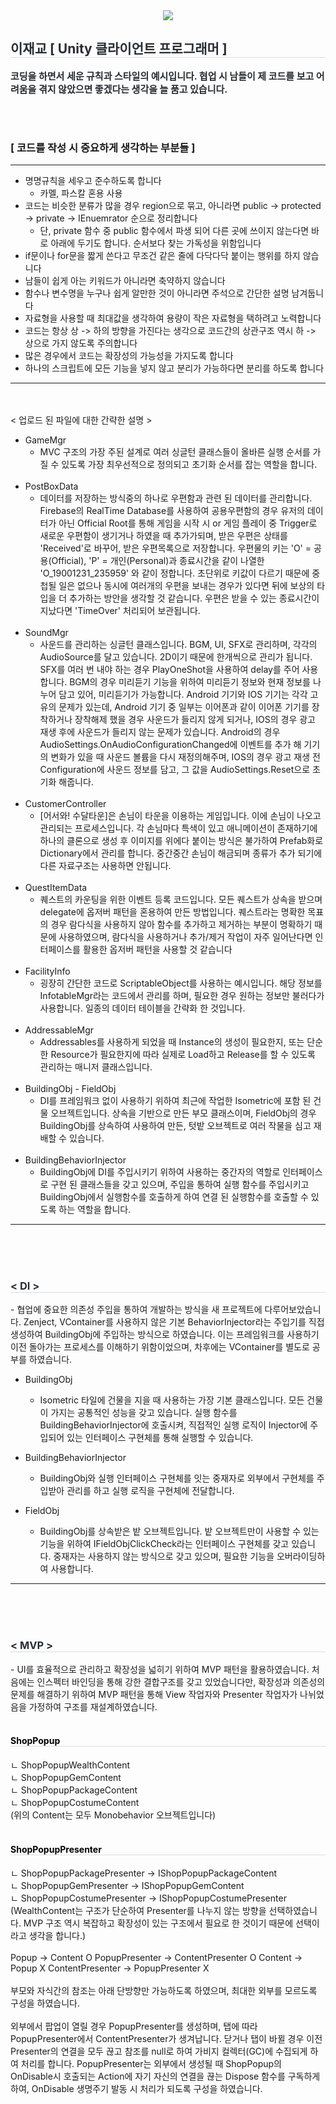 <div align= "center">
    <img src="https://capsule-render.vercel.app/api?type=rounded&color=bbf1c9&height=120&text=Style%20참조용%20Code%20입니다&animation=fadeIn&fontColor=2a2727&fontSize=40" />
    </div>
    <div style="text-align: left;"> 
    <h2 style="border-bottom: 1px solid #d8dee4; color: #282d33;"> 이재교 [ Unity 클라이언트 프로그래머 ] </h2>  
    <div style="font-weight: 700; font-size: 15px; text-align: left; color: #282d33;">코딩을 하면서 세운 규칙과 스타일의 예시입니다. 협업 시 남들이 제 코드를 보고 어려움을 겪지 않았으면 좋겠다는 생각을 늘 품고 있습니다.</li> </div> 
    </div>

<br><br>
### [ 코드를 작성 시 중요하게 생각하는 부분들 ]
-----------------------
* 명명규칙을 세우고 준수하도록 합니다 <br>
  - 카멜, 파스칼 혼용 사용
* 코드는 비슷한 분류가 많을 경우 region으로 묶고, 아니라면 public -> protected -> private -> IEnuemrator 순으로 정리합니다 <br>
  - 단, private 함수 중 public 함수에서 파생 되어 다른 곳에 쓰이지 않는다면 바로 아래에 두기도 합니다. 순서보다 찾는 가독성을 위함입니다
* if문이나 for문을 짧게 쓴다고 무조건 같은 줄에 다닥다닥 붙이는 행위를 하지 않습니다
* 남들이 쉽게 아는 키워드가 아니라면 축약하지 않습니다
* 함수나 변수명을 누구나 쉽게 알만한 것이 아니라면 주석으로 간단한 설명 남겨둡니다
* 자료형을 사용할 때 최대값을 생각하여 용량이 작은 자료형을 택하려고 노력합니다
* 코드는 항상 상 -> 하의 방향을 가진다는 생각으로 코드간의 상관구조 역시 하 -> 상으로 가지 않도록 주의합니다
* 많은 경우에서 코드는 확장성의 가능성을 가지도록 합니다
* 하나의 스크립트에 모든 기능을 넣지 않고 분리가 가능하다면 분리를 하도록 합니다
---------------------
<br><br>
< 업로드 된 파일에 대한 간략한 설명 >
* GameMgr <br>
  - MVC 구조의 가장 주된 설계로 여러 싱글턴 클래스들이 올바른 실행 순서를 가질 수 있도록 가장 최우선적으로 정의되고 초기화 순서를 잡는 역할을 합니다.
<br><br>
* PostBoxData <br>
  - 데이터를 저장하는 방식중의 하나로 우편함과 관련 된 데이터를 관리합니다. Firebase의 RealTime Database를 사용하여 공용우편함의 경우
  유저의 데이터가 아닌 Official Root를 통해 게임을 시작 시 or 게임 플레이 중 Trigger로 새로운 우편함이 생기거나 하였을 때 추가가되며,
  받은 우편은 상태를 'Received'로 바꾸어, 받은 우편목록으로 저장합니다. 우편물의 키는 'O' = 공용(Official), 'P' = 개인(Personal)과
  종료시간을 같이 나열한 'O_19001231_235959' 와 같이 정합니다. 초단위로 키값이 다르기 때문에 중첩될 일은 없으나 동시에 여러개의 우편을 보내는
  경우가 있다면 뒤에 보상의 타입을 더 추가하는 방안을 생각할 것 같습니다. 우편은 받을 수 있는 종료시간이 지났다면 'TimeOver' 처리되어 보관됩니다.
<br><br>
* SoundMgr <br>
  - 사운드를 관리하는 싱글턴 클래스입니다. BGM, UI, SFX로 관리하며, 각각의 AudioSource를 달고 있습니다. 2D이기 때문에 한개씩으로 관리가 됩니다.
  SFX를 여러 번 내야 하는 경우 PlayOneShot을 사용하여 delay를 주어 사용합니다. BGM의 경우 미리듣기 기능을 위하여 미리듣기 정보와 현재 정보를
  나누어 담고 있어, 미리듣기가 가능합니다.
  Android 기기와 IOS 기기는 각각 고유의 문제가 있는데, Android 기기 중 일부는 이어폰과 같이 이어폰 기기를 장착하거나 장착해제 했을 경우
  사운드가 들리지 않게 되거나, IOS의 경우 광고 재생 후에 사운드가 들리지 않는 문제가 있습니다.
  Android의 경우 AudioSettings.OnAudioConfigurationChanged에 이벤트를 추가 해 기기의 변화가 있을 때 사운드 볼륨을 다시 재정의해주며,
  IOS의 경우 광고 재생 전 Configuration에 사운드 정보를 담고, 그 값을 AudioSettings.Reset으로 초기화 해줍니다.
<br><br>
* CustomerController <br>
  - [어서와! 수달타운]은 손님이 타운을 이용하는 게임입니다. 이에 손님이 나오고 관리되는 프로세스입니다. 각 손님마다 특색이 있고 애니메이션이 존재하기에
  하나의 클론으로 생성 후 이미지를 위에다 붙이는 방식은 불가하여 Prefab화로 Dictionary에서 관리를 합니다. 중간중간 손님이 해금되며 종류가 추가 되기에
  다른 자료구조는 사용하면 안됩니다.
<br><br>
* QuestItemData
  - 퀘스트의 카운팅을 위한 이벤트 등록 코드입니다. 모든 퀘스트가 상속을 받으며 delegate에 옵저버 패턴을 혼용하여 만든 방법입니다. 퀘스트라는 명확한 목표의 경우
  람다식을 사용하지 않아 함수를 추가하고 제거하는 부분이 명확하기 때문에 사용하였으며, 람다식을 사용하거나 추가/제거 작업이 자주 일어난다면
  인터페이스를 활용한 옵저버 패턴을 사용할 것 같습니다
<br><br>
* FacilityInfo <br>
  - 굉장히 간단한 코드로 ScriptableObject를 사용하는 예시입니다. 해당 정보를 InfotableMgr라는 코드에서 관리를 하며, 필요한 경우
  원하는 정보만 불러다가 사용합니다. 일종의 데이터 테이블을 간략화 한 것입니다.
<br><br>
* AddressableMgr <br>
  - Addressables를 사용하게 되었을 때 Instance의 생성이 필요한지, 또는 단순한 Resource가 필요한지에 따라 실제로 Load하고 Release를
    할 수 있도록 관리하는 매니저 클래스입니다.
<br><br>
* BuildingObj - FieldObj <br>
  - DI를 프레임워크 없이 사용하기 위하여 최근에 작업한 Isometric에 포함 된 건물 오브젝트입니다. 상속을 기반으로 만든 부모 클래스이며,
    FieldObj의 경우 BuildingObj를 상속하여 사용하여 만든, 텃밭 오브젝트로 여러 작물을 심고 재배할 수 있습니다.
<br><br>
* BuildingBehaviorInjector <br>
  - BuildingObj에 DI를 주입시키기 위하여 사용하는 중간자의 역할로 인터페이스로 구현 된 클래스들을 갖고 있으며, 주입을 통하여 실행 함수를
    주입시키고 BuildingObj에서 실행함수를 호출하게 하여 연결 된 실행함수를 호출할 수 있도록 하는 역할을 합니다.
-----------------------
<br><br><br>
<h3 style="border-bottom: 1px solid #d8dee4; color: #282d33;"> < DI > </h3>
- 협업에 중요한 의존성 주입을 통하여 개발하는 방식을 새 프로젝트에 다루어보았습니다. Zenject, VContainer를 사용하지 않은 기본 BehaviorInjector라는 주입기를
직접 생성하여 BuildingObj에 주입하는 방식으로 하였습니다. 이는 프레임워크를 사용하기 이전 돌아가는 프로세스를 이해하기 위함이었으며, 차후에는 VContainer를 별도로
공부를 하였습니다.

* BuildingObj <br>
  - Isometric 타일에 건물을 지을 때 사용하는 가장 기본 클래스입니다. 모든 건물이 가지는 공통적인 성능을 갖고 있습니다. 실행 함수를 BuildingBehaviorInjector에 호출시켜,
    직접적인 실행 로직이 Injector에 주입되어 있는 인터페이스 구현체를 통해 실행할 수 있습니다.

* BuildingBehaviorInjector <br>
  - BuildingObj와 실행 인터페이스 구현체를 잇는 중재자로 외부에서 구현체를 주입받아 관리를 하고 실행 로직을 구현체에 전달합니다.
 
* FieldObj <br>
  - BuildingObj를 상속받은 밭 오브젝트입니다. 밭 오브젝트만이 사용할 수 있는 기능을 위하여 IFieldObjClickCheck라는 인터페이스 구현체를 갖고 있습니다. 중재자는
    사용하지 않는 방식으로 갖고 있으며, 필요한 기능을 오버라이딩하여 사용합니다.
-----------------------
<br><br><br>
<h3 style="border-bottom: 1px solid #d8dee4; color: #282d33;"> < MVP > </h3>
- UI를 효율적으로 관리하고 확장성을 넓히기 위하여 MVP 패턴을 활용하였습니다. 처음에는 인스펙터 바인딩을 통해 강한 결합구조를 갖고 있었습니다만,
  확장성과 의존성의 문제를 해결하기 위하여 MVP 패턴을 통해 View 작업자와 Presenter 작업자가 나뉘었음을 가정하여 구조를 재설계하였습니다. <br><br>
  <h4 style="border-bottom: 1px solid #d8dee4; color: #000000;">ShopPopup </h4>
  ㄴ ShopPopupWealthContent <br>
  ㄴ ShopPopupGemContent <br>
  ㄴ ShopPopupPackageContent <br>
  ㄴ ShopPopupCostumeContent <br>
  (위의 Content는 모두 Monobehavior 오브젝트입니다)
<br><br>
  <h4 style="border-bottom: 1px solid #d8dee4; color: #000000;"> ShopPopupPresenter </h4>
  ㄴ ShopPopupPackagePresenter -> IShopPopupPackageContent <br>
  ㄴ ShopPopupGemPresenter     -> IShopPopupGemContent <br>
  ㄴ ShopPopupCostumePresenter -> IShopPopupCostumePresenter <br>
  (WealthContent는 구조가 단순하여 Presenter를 나누지 않는 방향을 선택하였습니다. MVP 구조 역시 복잡하고 확장성이 있는 구조에서 필요로 한 것이기 때문에 선택이라고 생각을 합니다.)
<br><br>
  Popup   -> Content O       PopupPresenter   -> ContentPresenter O
  Content -> Popup X         ContentPresenter -> PopupPresenter X
<br><br>
  부모와 자식간의 참조는 아래 단방향만 가능하도록 하였으며, 최대한 외부를 모르도록 구성을 하였습니다.
<br><br>
  외부에서 팝업이 열릴 경우 PopupPresenter를 생성하며, 탭에 따라 PopupPresenter에서 ContentPresenter가 생겨납니다. 닫거나 탭이 바뀔 경우 이전 Presenter의
  연결을 모두 끊고 참조를 null로 하여 가비지 컬렉터(GC)에 수집되게 하여 처리를 합니다. PopupPresenter는 외부에서 생성될 때 ShopPopup의 OnDisable시 호출되는
  Action에 자기 자신의 연결을 끊는 Dispose 함수를 구독하게 하여, OnDisable 생명주기 발동 시 처리가 되도록 구성을 하였습니다.

  
    

